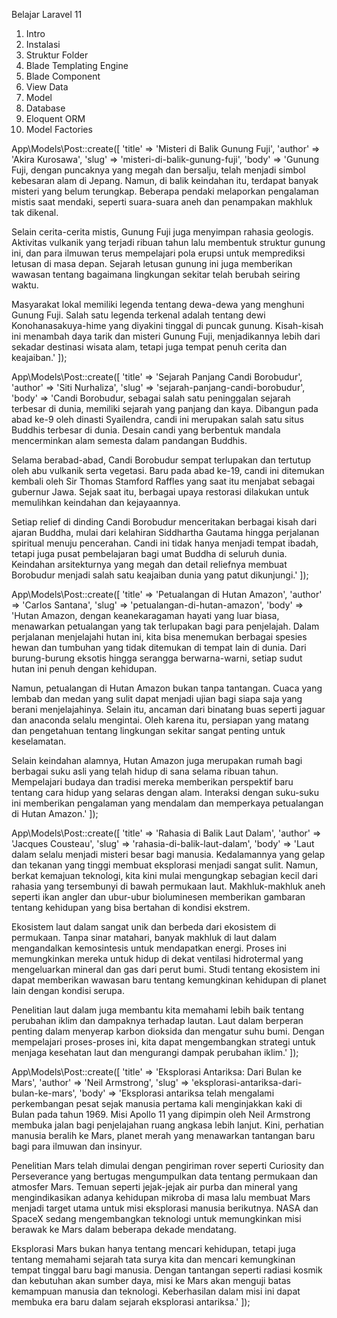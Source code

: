 Belajar Laravel 11

1. Intro
2. Instalasi
3. Struktur Folder
4. Blade Templating Engine
5. Blade Component
6. View Data
7. Model
8. Database
9. Eloquent ORM
10. Model Factories

App\Models\Post::create([
'title' => 'Misteri di Balik Gunung Fuji',
'author' => 'Akira Kurosawa',
'slug' => 'misteri-di-balik-gunung-fuji',
'body' => 'Gunung Fuji, dengan puncaknya yang megah dan bersalju, telah menjadi simbol kebesaran alam di Jepang. Namun, di balik keindahan itu, terdapat banyak misteri yang belum terungkap. Beberapa pendaki melaporkan pengalaman mistis saat mendaki, seperti suara-suara aneh dan penampakan makhluk tak dikenal.

Selain cerita-cerita mistis, Gunung Fuji juga menyimpan rahasia geologis. Aktivitas vulkanik yang terjadi ribuan tahun lalu membentuk struktur gunung ini, dan para ilmuwan terus mempelajari pola erupsi untuk memprediksi letusan di masa depan. Sejarah letusan gunung ini juga memberikan wawasan tentang bagaimana lingkungan sekitar telah berubah seiring waktu.

Masyarakat lokal memiliki legenda tentang dewa-dewa yang menghuni Gunung Fuji. Salah satu legenda terkenal adalah tentang dewi Konohanasakuya-hime yang diyakini tinggal di puncak gunung. Kisah-kisah ini menambah daya tarik dan misteri Gunung Fuji, menjadikannya lebih dari sekadar destinasi wisata alam, tetapi juga tempat penuh cerita dan keajaiban.'
]);

App\Models\Post::create([
'title' => 'Sejarah Panjang Candi Borobudur',
'author' => 'Siti Nurhaliza',
'slug' => 'sejarah-panjang-candi-borobudur',
'body' => 'Candi Borobudur, sebagai salah satu peninggalan sejarah terbesar di dunia, memiliki sejarah yang panjang dan kaya. Dibangun pada abad ke-9 oleh dinasti Syailendra, candi ini merupakan salah satu situs Buddhis terbesar di dunia. Desain candi yang berbentuk mandala mencerminkan alam semesta dalam pandangan Buddhis.

Selama berabad-abad, Candi Borobudur sempat terlupakan dan tertutup oleh abu vulkanik serta vegetasi. Baru pada abad ke-19, candi ini ditemukan kembali oleh Sir Thomas Stamford Raffles yang saat itu menjabat sebagai gubernur Jawa. Sejak saat itu, berbagai upaya restorasi dilakukan untuk memulihkan keindahan dan kejayaannya.

Setiap relief di dinding Candi Borobudur menceritakan berbagai kisah dari ajaran Buddha, mulai dari kelahiran Siddhartha Gautama hingga perjalanan spiritual menuju pencerahan. Candi ini tidak hanya menjadi tempat ibadah, tetapi juga pusat pembelajaran bagi umat Buddha di seluruh dunia. Keindahan arsitekturnya yang megah dan detail reliefnya membuat Borobudur menjadi salah satu keajaiban dunia yang patut dikunjungi.'
]);

App\Models\Post::create([
'title' => 'Petualangan di Hutan Amazon',
'author' => 'Carlos Santana',
'slug' => 'petualangan-di-hutan-amazon',
'body' => 'Hutan Amazon, dengan keanekaragaman hayati yang luar biasa, menawarkan petualangan yang tak terlupakan bagi para penjelajah. Dalam perjalanan menjelajahi hutan ini, kita bisa menemukan berbagai spesies hewan dan tumbuhan yang tidak ditemukan di tempat lain di dunia. Dari burung-burung eksotis hingga serangga berwarna-warni, setiap sudut hutan ini penuh dengan kehidupan.

Namun, petualangan di Hutan Amazon bukan tanpa tantangan. Cuaca yang lembab dan medan yang sulit dapat menjadi ujian bagi siapa saja yang berani menjelajahinya. Selain itu, ancaman dari binatang buas seperti jaguar dan anaconda selalu mengintai. Oleh karena itu, persiapan yang matang dan pengetahuan tentang lingkungan sekitar sangat penting untuk keselamatan.

Selain keindahan alamnya, Hutan Amazon juga merupakan rumah bagi berbagai suku asli yang telah hidup di sana selama ribuan tahun. Mempelajari budaya dan tradisi mereka memberikan perspektif baru tentang cara hidup yang selaras dengan alam. Interaksi dengan suku-suku ini memberikan pengalaman yang mendalam dan memperkaya petualangan di Hutan Amazon.'
]);

App\Models\Post::create([
'title' => 'Rahasia di Balik Laut Dalam',
'author' => 'Jacques Cousteau',
'slug' => 'rahasia-di-balik-laut-dalam',
'body' => 'Laut dalam selalu menjadi misteri besar bagi manusia. Kedalamannya yang gelap dan tekanan yang tinggi membuat eksplorasi menjadi sangat sulit. Namun, berkat kemajuan teknologi, kita kini mulai mengungkap sebagian kecil dari rahasia yang tersembunyi di bawah permukaan laut. Makhluk-makhluk aneh seperti ikan angler dan ubur-ubur bioluminesen memberikan gambaran tentang kehidupan yang bisa bertahan di kondisi ekstrem.

Ekosistem laut dalam sangat unik dan berbeda dari ekosistem di permukaan. Tanpa sinar matahari, banyak makhluk di laut dalam mengandalkan kemosintesis untuk mendapatkan energi. Proses ini memungkinkan mereka untuk hidup di dekat ventilasi hidrotermal yang mengeluarkan mineral dan gas dari perut bumi. Studi tentang ekosistem ini dapat memberikan wawasan baru tentang kemungkinan kehidupan di planet lain dengan kondisi serupa.

Penelitian laut dalam juga membantu kita memahami lebih baik tentang perubahan iklim dan dampaknya terhadap lautan. Laut dalam berperan penting dalam menyerap karbon dioksida dan mengatur suhu bumi. Dengan mempelajari proses-proses ini, kita dapat mengembangkan strategi untuk menjaga kesehatan laut dan mengurangi dampak perubahan iklim.'
]);

App\Models\Post::create([
'title' => 'Eksplorasi Antariksa: Dari Bulan ke Mars',
'author' => 'Neil Armstrong',
'slug' => 'eksplorasi-antariksa-dari-bulan-ke-mars',
'body' => 'Eksplorasi antariksa telah mengalami perkembangan pesat sejak manusia pertama kali menginjakkan kaki di Bulan pada tahun 1969. Misi Apollo 11 yang dipimpin oleh Neil Armstrong membuka jalan bagi penjelajahan ruang angkasa lebih lanjut. Kini, perhatian manusia beralih ke Mars, planet merah yang menawarkan tantangan baru bagi para ilmuwan dan insinyur.

Penelitian Mars telah dimulai dengan pengiriman rover seperti Curiosity dan Perseverance yang bertugas mengumpulkan data tentang permukaan dan atmosfer Mars. Temuan seperti jejak-jejak air purba dan mineral yang mengindikasikan adanya kehidupan mikroba di masa lalu membuat Mars menjadi target utama untuk misi eksplorasi manusia berikutnya. NASA dan SpaceX sedang mengembangkan teknologi untuk memungkinkan misi berawak ke Mars dalam beberapa dekade mendatang.

Eksplorasi Mars bukan hanya tentang mencari kehidupan, tetapi juga tentang memahami sejarah tata surya kita dan mencari kemungkinan tempat tinggal baru bagi manusia. Dengan tantangan seperti radiasi kosmik dan kebutuhan akan sumber daya, misi ke Mars akan menguji batas kemampuan manusia dan teknologi. Keberhasilan dalam misi ini dapat membuka era baru dalam sejarah eksplorasi antariksa.'
]);
